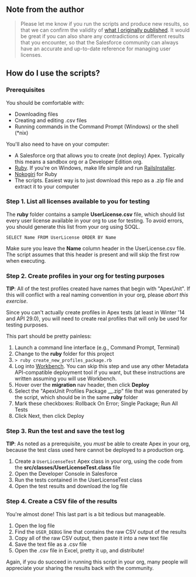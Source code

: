 ## Note from the author

> Please let me know if you run the scripts and produce new results, so that
> we can confirm the validity of [what I originally published](http://carvingintheclouds.blogspot.com/2014/03/allowed-user-licenses-changes-upgrades.html).
> It would be great if you can also share any contradictions or different
> results that you encounter, so that the Salesforce community can always
> have an accurate and up-to-date reference for managing user licenses.

## How do I use the scripts?

### Prerequisites

You should be comfortable with:

* Downloading files
* Creating and editing .csv files
* Running commands in the Command Prompt (Windows) or the shell (*nix)

You'll also need to have on your computer:

* A Salesforce org that allows you to create (not deploy) Apex. 
  Typically this means a sandbox org or a Developer Edition org.
* [Ruby](https://www.ruby-lang.org/en/). If you're on Windows, 
  make life simple and run [RailsInstaller](http://railsinstaller.org/en).
* [Nokogiri](http://nokogiri.org/) for Ruby
* The scripts. Easiest way is to just download this repo as a .zip file and
  extract it to your computer

### Step 1. List all licenses available to you for testing

The **ruby** folder contains a sample **UserLicense.csv** file, which should list
every user license available in your org to use for testing. To avoid errors,
you should generate this list from your org using SOQL.

```
SELECT Name FROM UserLicense ORDER BY Name
```

Make sure you leave the **Name** column header in the UserLicense.csv file. The
script assumes that this header is present and will skip the first row when
executing.

### Step 2. Create profiles in your org for testing purposes

**TIP**: All of the test profiles created have names that begin with "ApexUnit".
If this will conflict with a real naming convention in your org, please 
_abort this exercise_.

Since you can't actually create profiles in Apex tests (at least in Winter '14
and API 29.0), you will need to create real profiles that will only be used
for testing purposes.

This part should be pretty painless:

1. Launch a command line interface (e.g., Command Prompt, Terminal)
2. Change to the **ruby** folder for this project
3. `> ruby create_new_profiles_package.rb`
4. Log into [Workbench](https://workbench.developerforce.com). You can skip this
   step and use any other Metadata API-compatible deployment tool if you want,
   but these instructions are written assuming you will use Workbench.
5. Hover over the **migration** nav header, then click **Deploy**
6. Select the "ApexUnit Profiles Package __.zip" file that was generated by the
   script, which should be in the same **ruby** folder
7. Mark these checkboxes: Rollback On Error; Single Package; Run All Tests
8. Click Next, then click Deploy

### Step 3. Run the test and save the test log

**TIP**: As noted as a prerequisite, you _must_ be able to create Apex in your
org, because the test class used here cannot be deployed to a production org.

1. Create a `UserLicenseTest` Apex class in your org, using the code from the
**src/classes/UserLicenseTest.class** file
2. Open the Developer Console in Salesforce
3. Run the tests contained in the UserLicenseTest class
4. Open the test results and download the log file

### Step 4. Create a CSV file of the results

You're almost done! This last part is a bit tedious but manageable.

1. Open the log file
2. Find the `USER_DEBUG` line that contains the raw CSV output of the results
3. Copy all of the raw CSV output, then paste it into a new text file
4. Save the text file as a .csv file
5. Open the .csv file in Excel, pretty it up, and distribute!

Again, if you do succeed in running this script in your org, many people will
appreciate your sharing the results back with the community.